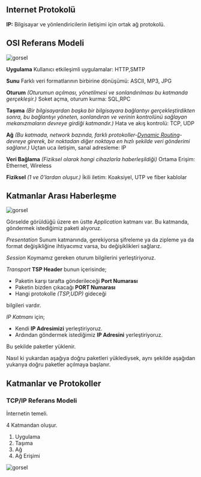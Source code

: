 ## Internet Protokolü

**IP:** Bilgisayar ve yönlendiricilerin iletişimi için ortak ağ protokolü.

## OSI Referans Modeli

![gorsel](https://upload.wikimedia.org/wikipedia/commons/thumb/5/55/OSI_HUN.gif/640px-OSI_HUN.gif)

**Uygulama** Kullanıcı etkileşimli uygulamalar: HTTP,SMTP

**Sunu** Farklı veri formatlarının birbirine dönüşümü: ASCII, MP3, JPG

**Oturum** *(Oturumun açılması, yönetilmesi ve sonlandırılması bu katmanda gerçekleşir.)* Soket açma, oturum kurma: SQL,RPC

**Taşıma** *(Bir bilgisayardan başka bir bilgisayara bağlantıyı gerçekleştirdikten sonra, bu bağlantıyı yöneten, sonlandıran ve verinin kontrolünü sağlayan mekanızmaların devreye girdiği katmandır.)* Hata ve akış kontrolü: TCP, UDP

**Ağ** *(Bu katmada, network bazında, farklı protokoller-[Dynamic Routing](https://www.geeksforgeeks.org/what-is-dynamic-routing-in-computer-network/)- devreye girerek, bir noktadan diğer noktaya en hızlı şekilde veri gönderimi sağlanır.)* Uçtan uca iletişim, sanal adresleme: IP

**Veri Bağlama** *(Fiziksel olarak hangi cihazlarla haberleşildiği)* Ortama Erişim: Ethernet, Wireless

**Fiziksel** *(1 ve 0'lardan oluşur.)* İkili iletim: Koaksiyel, UTP ve fiber kablolar

## Katmanlar Arası Haberleşme

![gorsel](https://ecomputernotes.com/images/Communication-between-the-layers-in-OSI-model.jpg)

Görselde görüldüğü üzere en üstte *Application* katmanı var. Bu katmanda, göndermek istediğimiz paketi alıyoruz.

*Presentation* Sunum katmanında, gerekiyorsa şifreleme ya da zipleme ya da format değişikliğine ihtiyacımız varsa, bu değişiklikleri sağlarız.

*Session* Koymamız gereken oturum bilgilerini yerleştiriyoruz.

*Transport* **TSP Header** bunun içerisinde;
- Paketin karşı tarafta gönderileceği **Port Numarası**
- Paketin bizden çıkacağı **PORT Numarası**
- Hangi protokolle *(TSP,UDP)* gideceği

bilgileri vardır.

*IP Katmanı* için;
- Kendi **IP Adresimizi** yerleştiriyoruz.
- Ardından göndermek istediğimiz **IP Adresini** yerleştiriyoruz.

Bu şekilde paketler yüklenir.

Nasıl ki yukardan aşağıya doğru paketleri yüklediysek, aynı şekilde aşağıdan yukarıya doğru paketler açılmaya başlanır.

## Katmanlar ve Protokoller

### TCP/IP Referans Modeli

İnternetin temeli.

4 Katmandan oluşur.
1. Uygulama
2. Taşıma
3. Ağ
4. Ağ Erişimi

![gorsel](https://www.cemaltaner.com.tr/wp-content/uploads/2018/09/b1%C5%9F10.png)
